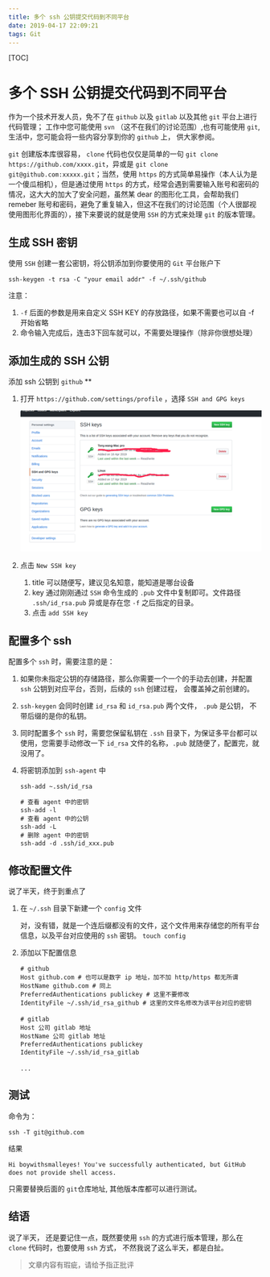 ```yaml
---
title: 多个 ssh 公钥提交代码到不同平台
date: 2019-04-17 22:09:21
tags: Git
---
```


[TOC]
# 多个 SSH 公钥提交代码到不同平台

作为一个技术开发人员，免不了在 `github` 以及 `gitlab` 以及其他 `git` 平台上进行代码管理；
工作中您可能使用 `svn` （这不在我们的讨论范围）,也有可能使用 `git`, 生活中，您可能会将一些内容分享到你的 `github` 上， 供大家参阅。

`git` 创建版本库很容易， `clone` 代码也仅仅是简单的一句 `git clone https://github.com/xxxx.git`，异或是 `git clone git@github.com:xxxxx.git`；当然，使用 `https` 的方式简单易操作（本人认为是一个傻瓜相机），但是通过使用 `https` 的方式，经常会遇到需要输入账号和密码的情况，这大大的加大了安全问题，虽然某 dear 的图形化工具，会帮助我们 remeber 账号和密码，避免了重复输入，但这不在我们的讨论范围（个人很鄙视使用图形化界面的），接下来要说的就是使用 `SSH` 的方式来处理 `git` 的版本管理。

<!--more-->

## 生成 SSH 密钥

使用 `SSH` 创建一套公密钥，将公钥添加到你要使用的 `Git` 平台账户下

```
ssh-keygen -t rsa -C "your email addr" -f ~/.ssh/github
```

注意：
1. `-f` 后面的参数是用来自定义 SSH KEY 的存放路径，如果不需要也可以自 -f 开始省略
2. 命令输入完成后，连击3下回车就可以，不需要处理操作（除非你很想处理）

## 添加生成的 SSH 公钥

添加 ssh 公钥到 `github` **
    
1. 打开 `https://github.com/settings/profile` ，选择 `SSH and GPG keys`

    ![](https://raw.githubusercontent.com/boywithsmalleyes/static_file/master/images/%E6%B7%B1%E5%BA%A6%E6%88%AA%E5%9B%BE_%E9%80%89%E6%8B%A9%E5%8C%BA%E5%9F%9F_20190425135335.png)
2. 点击 `New SSH key`

    1. title 可以随便写，建议见名知意，能知道是哪台设备
    2. key 通过刚刚通过 `SSH` 命令生成的 `.pub` 文件中复制即可。文件路径 `.ssh/id_rsa.pub` 异或是存在您 `-f` 之后指定的目录。
    3. 点击 `add SSH key`


## 配置多个 ssh

配置多个 `ssh` 时，需要注意的是：

1. 如果你未指定公钥的存储路径，那么你需要一个一个的手动去创建，并配置 `ssh` 公钥到对应平台，否则，后续的 `ssh` 创建过程， 会覆盖掉之前创建的。
2. `ssh-keygen` 会同时创建 `id_rsa` 和 `id_rsa.pub` 两个文件， `.pub` 是公钥， 不带后缀的是你的私钥。
3. 同时配置多个 `ssh` 时，需要您保留私钥在 `.ssh` 目录下，为保证多平台都可以使用，您需要手动修改一下 `id_rsa` 文件的名称，`.pub` 就随便了，配置完，就没用了。
4. 将密钥添加到 `ssh-agent` 中

    ```
    ssh-add ~.ssh/id_rsa
    ```
    
    ```
    # 查看 agent 中的密钥
    ssh-add -l
    # 查看 agent 中的公钥
    ssh-add -L
    # 删除 agent 中的密钥
    ssh-add -d .ssh/id_xxx.pub
    ```


## 修改配置文件

说了半天，终于到重点了

1. 在 `~/.ssh` 目录下新建一个 `config` 文件

    对，没有错，就是一个连后缀都没有的文件，这个文件用来存储您的所有平台信息，以及平台对应使用的 `ssh` 密钥。
    `touch config`

2. 添加以下配置信息

    ```
    # github
    Host github.com # 也可以是数字 ip 地址，加不加 http/https 都无所谓
    HostName github.com # 同上
    PreferredAuthentications publickey # 这里不要修改
    IdentityFile ~/.ssh/id_rsa_github # 这里的文件名修改为该平台对应的密钥
    
    # gitlab
    Host 公司 gitlab 地址
    HostName 公司 gitlab 地址
    PreferredAuthentications publickey
    IdentityFile ~/.ssh/id_rsa_gitlab
    
    ...
    ```

## 测试

命令为：

```
ssh -T git@github.com
```

结果

```
Hi boywithsmalleyes! You've successfully authenticated, but GitHub does not provide shell access.
```

只需要替换后面的 `git`仓库地址, 其他版本库都可以进行测试。



## 结语

说了半天， 还是要记住一点，既然要使用 `ssh` 的方式进行版本管理，那么在 `clone` 代码时，也要使用 `ssh` 方式， 不然我说了这么半天，都是白扯。







> 文章内容有瑕疵，请给予指正批评

